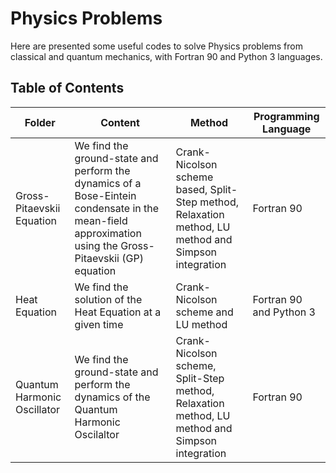 # Physics Problems

Here are presented some useful codes to solve Physics problems from classical and quantum mechanics, with Fortran 90 and Python 3 languages.

## Table of Contents

<table>
  <thead>
    <tr>
      <th>Folder</th>
      <th>Content</th>
      <th>Method</th>
      <th>Programming Language</th>
    </tr>
  </thead>
  <tbody>
    <tr>
      <td>Gross-Pitaevskii Equation </td>
      <td>We find the ground-state and perform the dynamics of a Bose-Eintein condensate in the mean-field approximation using the Gross-Pitaevskii (GP) equation  </td>
      <td>Crank-Nicolson scheme based, Split-Step method, Relaxation method, LU method and Simpson integration</td>
      <td>Fortran 90</td>
    </tr>
    <tr>
      <td>Heat Equation</td>
      <td>We find the solution of the Heat Equation at a given time</td>
      <td>Crank-Nicolson scheme and LU method</td>
      <td>Fortran 90 and Python 3</td>
    </tr>
    <tr>
      <td>Quantum Harmonic Oscillator </td>
      <td>We find the ground-state and perform the dynamics of the Quantum Harmonic Oscilaltor</td>
      <td>Crank-Nicolson scheme, Split-Step method, Relaxation method, LU method and Simpson integration</td>
      <td>Fortran 90</td>
    </tr> 
  </tbody>

</table>
